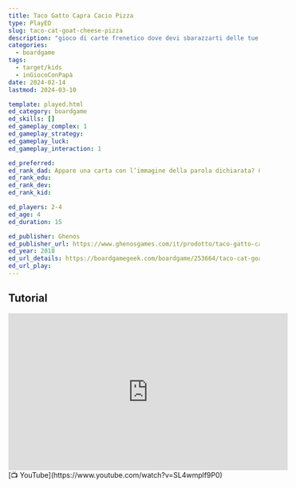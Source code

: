 ```yaml
---
title: Taco Gatto Capra Cacio Pizza
type: PlayED
slug: taco-cat-goat-cheese-pizza
description: "gioco di carte frenetico dove devi sbarazzarti delle tue carte colpendo una pila al centro del tavolo, ma solo se la parola che dici non corrisponde all'immagine sulla carta scoperta"
categories:
  - boardgame
tags:
  - target/kids
  - inGiocoConPapà
date: 2024-02-14
lastmod: 2024-03-10

template: played.html
ed_category: boardgame
ed_skills: []
ed_gameplay_complex: 1
ed_gameplay_strategy: 
ed_gameplay_luck: 
ed_gameplay_interaction: 1

ed_preferred: 
ed_rank_dad: Appare una carta con l’immagine della parola dichiarata? Colpite con la mano velocemente la Pila centrale. L’ultimo raccoglie tutto!
ed_rank_edu: 
ed_rank_dev: 
ed_rank_kid: 

ed_players: 2-4
ed_age: 4
ed_duration: 15

ed_publisher: Ghenos
ed_publisher_url: https://www.ghenosgames.com/it/prodotto/taco-gatto-capra-cacio-pizza/
ed_year: 2018
ed_url_details: https://boardgamegeek.com/boardgame/253664/taco-cat-goat-cheese-pizza
ed_url_play: 
---
```


## Tutorial

<iframe width="560" height="315" src="https://www.youtube-nocookie.com/embed/SL4wmplf9P0?si=DVwrdpLzj2diumKQ" title="YouTube video player" frameborder="0" allow="accelerometer; autoplay; clipboard-write; encrypted-media; gyroscope; picture-in-picture; web-share" allowfullscreen></iframe>
[📺 YouTube](https://www.youtube.com/watch?v=SL4wmplf9P0)
